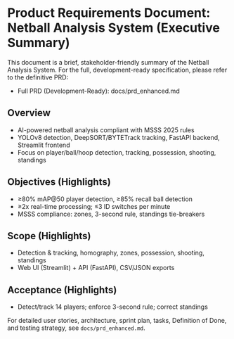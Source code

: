 # Product Requirements Document: Netball Analysis System (Executive Summary)

This document is a brief, stakeholder-friendly summary of the Netball Analysis System.
For the full, development-ready specification, please refer to the definitive PRD:

- Full PRD (Development-Ready): docs/prd_enhanced.md

## Overview
- AI-powered netball analysis compliant with MSSS 2025 rules
- YOLOv8 detection, DeepSORT/BYTETrack tracking, FastAPI backend, Streamlit frontend
- Focus on player/ball/hoop detection, tracking, possession, shooting, standings

## Objectives (Highlights)
- ≥80% mAP@50 player detection, ≥85% recall ball detection
- ≥2x real-time processing; ≤3 ID switches per minute
- MSSS compliance: zones, 3-second rule, standings tie-breakers

## Scope (Highlights)
- Detection & tracking, homography, zones, possession, shooting, standings
- Web UI (Streamlit) + API (FastAPI), CSV/JSON exports

## Acceptance (Highlights)
- Detect/track 14 players; enforce 3-second rule; correct standings

For detailed user stories, architecture, sprint plan, tasks, Definition of Done, and testing strategy, see `docs/prd_enhanced.md`.
